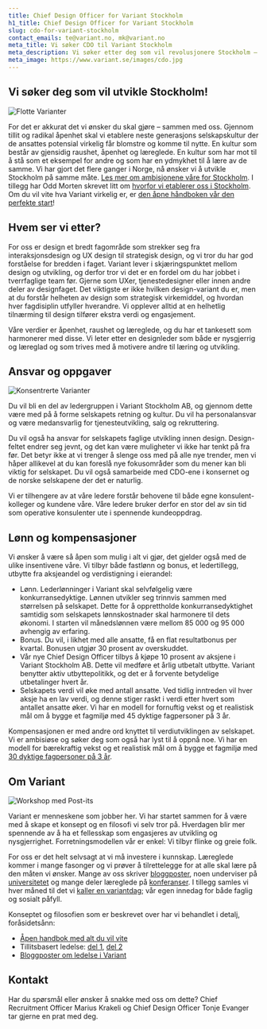 ```yaml
---
title: Chief Design Officer for Variant Stockholm
h1_title: Chief Design Officer for Variant Stockholm
slug: cdo-for-variant-stockholm
contact_emails: te@variant.no, mk@variant.no
meta_title: Vi søker CDO til Variant Stockholm
meta_description: Vi søker etter deg som vil revolusjonere Stockholm – sammen med flere og sammen med oss!
meta_image: https://www.variant.se/images/cdo.jpg
---
```


## Vi søker deg som vil utvikle Stockholm!

![Flotte Varianter](/images/design-takterasse.png)

For det er akkurat det vi ønsker du skal gjøre – sammen med oss. Gjennom tillit og radikal åpenhet skal vi etablere neste generasjons selskapskultur der de ansattes potensial virkelig får blomstre og komme til nytte. En kultur som består av gjensidig raushet, åpenhet og læreglede. En kultur som har mot til å stå som et eksempel for andre og som har en ydmykhet til å lære av de samme. Vi har gjort det flere ganger i Norge, nå ønsker vi å utvikle Stockholm på samme måte. [Les mer om ambisjonene våre for Stockholm](https://www.variant.se/vyer). I tillegg har Odd Morten skrevet litt om [hvorfor vi etablerer oss i Stockholm](https://blog.variant.no/hej-stockholm-ebf1309eb32a). Om du vil vite hva Variant virkelig er, er [den åpne håndboken vår den perfekte start](https://handbook.variant.se/)!

## Hvem ser vi etter?

For oss er design et bredt fagområde som strekker seg fra interaksjonsdesign og UX design til strategisk design, og vi tror du har god forståelse for bredden i faget. Variant lever i skjæringspunktet mellom design og utvikling, og derfor tror vi det er en fordel om du har jobbet i tverrfaglige team før. Gjerne som UXer, tjenestedesigner eller innen andre deler av designfaget. Det viktigste er ikke hvilken design-variant du er, men at du forstår helheten av design som strategisk virkemiddel, og hvordan hver fagdisiplin utfyller hverandre. Vi opplever alltid at en helhetlig tilnærming til design tilfører ekstra verdi og engasjement.

Våre verdier er åpenhet, raushet og læreglede, og du har et tankesett som harmonerer med disse. Vi leter etter en designleder som både er nysgjerrig og læreglad og som trives med å motivere andre til læring og utvikling.

## Ansvar og oppgaver

<div class="left blob1"><img alt="Konsentrerte Varianter" src="/images/design-konsentrert.png"/></div>

Du vil bli en del av ledergruppen i Variant Stockholm AB, og gjennom dette være med på å forme selskapets retning og kultur. Du vil ha personalansvar og være medansvarlig for tjenesteutvikling, salg og rekruttering.

Du vil også ha ansvar for selskapets faglige utvikling innen design. Design-feltet endrer seg jevnt, og det kan være muligheter vi ikke har tenkt på fra før. Det betyr ikke at vi trenger å slenge oss med på alle nye trender, men vi håper allikevel at du kan foreslå nye fokusområder som du mener kan bli viktig for selskapet. Du vil også samarbeide med CDO-ene i konsernet og de norske selskapene der det er naturlig.

Vi er tilhengere av at våre ledere forstår behovene til både egne konsulent-kolleger og kundene våre. Våre ledere bruker derfor en stor del av sin tid som operative konsulenter ute i spennende kundeoppdrag.

## Lønn og kompensasjoner

Vi ønsker å være så åpen som mulig i alt vi gjør, det gjelder også med de ulike insentivene våre. Vi tilbyr både fastlønn og bonus, et ledertillegg, utbytte fra aksjeandel og verdistigning i eierandel:

- Lønn. Lederlønninger i Variant skal selvfølgelig være konkurransedyktige. Lønnen utvikler seg trinnvis sammen med størrelsen på selskapet. Dette for å opprettholde konkurransedyktighet samtidig som selskapets lønnskostnader skal harmonere til dets økonomi. I starten vil månedslønnen være mellom 85&nbsp;000 og 95&nbsp;000 avhengig av erfaring.
- Bonus. Du vil, i likhet med alle ansatte, få en flat resultatbonus per kvartal. Bonusen utgjør 30 prosent av overskuddet.
- Vår nye Chief Design Officer tilbys å kjøpe 10 prosent av aksjene i Variant Stockholm AB. Dette vil medføre et årlig utbetalt utbytte. Variant benytter aktiv utbyttepolitikk, og det er å forvente betydelige utbetalinger hvert år.
- Selskapets verdi vil øke med antall ansatte. Ved tidlig inntreden vil hver aksje ha en lav verdi, og denne stiger raskt i verdi etter hvert som antallet ansatte øker. Vi har en modell for fornuftig vekst og et realistisk mål om å bygge et fagmiljø med 45 dyktige fagpersoner på 3 år.

Kompensasjonen er med andre ord knyttet til verdiutviklingen av selskapet. Vi er ambisiøse og søker deg som også har lyst til å oppnå noe. Vi har en modell for bærekraftig vekst og et realistisk mål om å bygge et fagmiljø med [30 dyktige fagpersoner på 3 år](/verdiutvikling).

## Om Variant

![Workshop med Post-its](/images/design-workshop.png)

Variant er menneskene som jobber her. Vi har startet sammen for å være med å skape et konsept og en filosofi vi selv tror på. Hverdagen blir mer spennende av å ha et fellesskap som engasjeres av utvikling og nysgjerrighet. Forretningsmodellen vår er enkel: Vi tilbyr flinke og greie folk.

For oss er det helt selvsagt at vi må investere i kunnskap. Læreglede kommer i mange fasonger og vi prøver å tilrettelegge for at alle skal lære på den måten vi ønsker. Mange av oss skriver [bloggposter](https://blog.variant.no/tagged/design), noen underviser på [universitetet](https://www.ntnu.edu/studies/courses/PD6014#tab=omEmnet) og mange deler læreglede på [konferanser](https://sthlm-2022.xconf.co/workshop#tonje-evanger-ellen-wagnild-antonsen). I tillegg samles vi hver måned til det vi [kaller en variantdag](https://blog.variant.no/tagged/variantdag); vår egen innedag for både faglig og sosialt påfyll.

Konseptet og filosofien som er beskrevet over har vi behandlet i detalj, foråsidetsånn:

- [Åpen handbok med alt du vil vite](https://handbook.variant.se/)
- Tillitsbasert ledelse: [del 1](https://medium.com/variant-as/tillitsbasert-ledelse-del-1-hva-og-hvorfor-86f6aa485cf9), [del 2](https://medium.com/variant-as/tillitsbasert-ledelse-del-2-sette-retning-449452fcc6a6)
- [Bloggposter om ledelse i Variant](https://blog.variant.no/tagged/ledelse)

## Kontakt

Har du spørsmål eller ønsker å snakke med oss om dette? Chief Recruitment Officer Marius Krakeli og Chief Design Officer Tonje Evanger tar gjerne en prat med deg.
